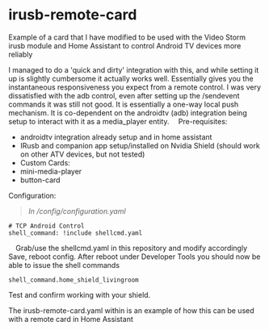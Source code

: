 # irusb-remote-card
Example of a card that I have modified to be used with the Video Storm irusb module and Home Assistant to control Android TV devices more reliably

I managed to do a 'quick and dirty' integration with this, and while setting it up is slightly cumbersome it actually works well. Essentially gives you the instantaneous responsiveness you expect from a remote control. I was very dissatisfied with the adb control, even after setting up the /sendevent commands it was still not good. 
It is essentially a one-way local push mechanism. It is co-dependent on the androidtv (adb) integration being setup to interact with it as a media_player entity. 
 ⠀
Pre-requisites:
* androidtv integration already setup and in home assistant
* IRusb and companion app setup/installed on Nvidia Shield (should work on other ATV devices, but not tested)
* Custom Cards:
* mini-media-player
* button-card


Configuration:
 ⠀
> *In /config/configuration.yaml*

```
# TCP Android Control
shell_command: !include shellcmd.yaml
```
 ⠀
Grab/use the shellcmd.yaml in this repository and modify accordingly
 ⠀
Save, reboot config. 
After reboot under Developer Tools you should now be able to issue the shell commands
```
shell_command.home_shield_livingroom
```
Test and confirm working with your shield.
 ⠀
 
The irusb-remote-card.yaml within is an example of how this can be used with a remote card in Home Assistant
